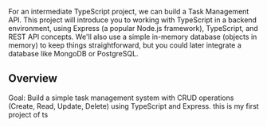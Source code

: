 


For an intermediate TypeScript project, we can build a Task Management API. This project will introduce you to working with TypeScript in a backend environment, using Express (a popular Node.js framework), TypeScript, and REST API concepts. We'll also use a simple in-memory database (objects in memory) to keep things straightforward, but you could later integrate a database like MongoDB or PostgreSQL.

Overview
---------
Goal: Build a simple task management system with CRUD operations (Create, Read, Update, Delete) using TypeScript and Express.
this is my first project of ts
